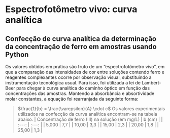 # Espectrofotômetro vivo: curva analítica 
## Confecção de curva analítica da determinação da concentração de ferro em amostras usando Python
Os valores obtidos em prática são fruto de um “espectrofotômetro vivo”, em que a comparação das intensidades de cor entre soluções contendo ferro e reagentes complexantes ocorre por observação visual, substituindo a instrumentação tecnológica usual.
Para isso, foi utilizada a lei de Lambert-Beer para chegar à curva analítica do caminho óptico em função das concentrações das amostras. Mantendo a absorbância e absortividade molar constantes, a equação foi rearranjada da seguinte forma:
> $\frac{1}{b} = \frac{\varepsilon}{A} \cdot c$
Os valores experimentais utilizados na confecção da curva analítica encontram-se na tabela abaixo.
| Concentração de ferro (III) na solução (em mg/L) | b (cm) |
| :---: | :---: |
| 5,000 | 7,7 |
| 10,00 | 3,3 |
| 15,00 | 2,3 |
| 20,00 | 1,8 |
| 25,00 | 1,3 |
